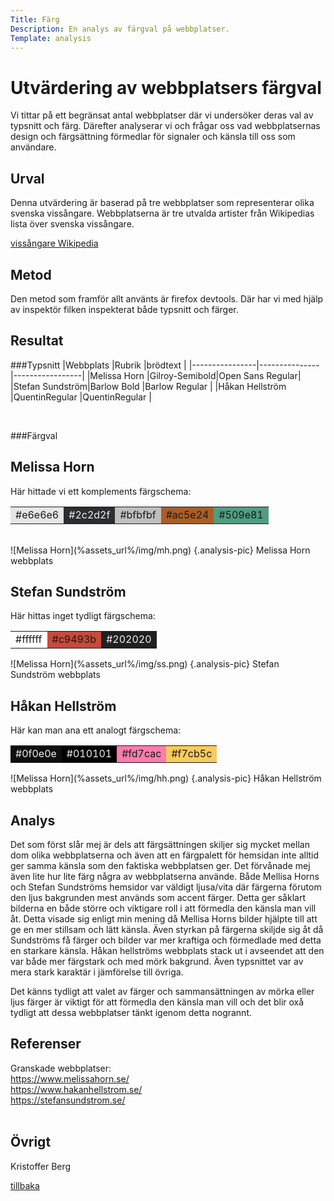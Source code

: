 ```yaml
---
Title: Färg
Description: En analys av färgval på webbplatser.
Template: analysis
---
```


Utvärdering av webbplatsers färgval
=======================

Vi tittar på ett begränsat antal webbplatser där vi undersöker deras val av typsnitt och färg. Därefter analyserar vi och frågar oss vad webbplatsernas design och färgsättning förmedlar för signaler och känsla till oss som användare.
<br>

Urval
-----------------------

Denna utvärdering är baserad på tre webbplatser som representerar olika svenska vissångare. Webbplatserna är tre utvalda artister från Wikipedias lista över svenska vissångare. 

<a href="https://sv.wikipedia.org/wiki/Kategori:Svenska_viss%C3%A5ngare">vissångare Wikipedia</a>
<br>

Metod
-----------------------

Den metod som framför allt använts är firefox devtools. Där har vi med hjälp av inspektör filken inspekterat både typsnitt och färger.
<br>

Resultat
-----------------------

###Typsnitt
|Webbplats       |Rubrik         |brödtext         |
|----------------|---------------|-----------------|
|Melissa Horn    |Gilroy-Semibold|Open Sans Regular|
|Stefan Sundström|Barlow Bold    |Barlow Regular   |
|Håkan Hellström |QuentinRegular |QuentinRegular   |

<br>

###Färgval

Melissa Horn
-----------------
Här hittade vi ett komplements färgschema:
<table class="col-palette">
<tr>
<td style="background-color: #e6e6e6">#e6e6e6</td>
<td style="background-color: #2c2d2f; color:#eee">#2c2d2f</td>
<td style="background-color: #bfbfbf">#bfbfbf</td>
<td style="background-color: #ac5e24">#ac5e24</td>
<td style="background-color: #509e81">#509e81</td>
</tr>
</table>
<br>
![Melissa Horn](%assets_url%/img/mh.png) {.analysis-pic}
Melissa Horn webbplats
<br>

Stefan Sundström
---------------------
Här hittas inget tydligt färgschema:
<table class="col-palette">
<tr>
<td style="background-color: #ffffff">#ffffff</td>
<td style="background-color: #c9493b">#c9493b</td>
<td style="background-color: #202020; color:#eee">#202020</td>
</tr>
</table>
![Melissa Horn](%assets_url%/img/ss.png) {.analysis-pic}
Stefan Sundström webbplats
<br>

Håkan Hellström
------------------- 
Här kan man ana ett analogt färgschema:
<table class="col-palette">
<tr>
<td style="background-color: #0f0e0e; color:#eee">#0f0e0e</td>
<td style="background-color: #010101; color:#eee">#010101</td>
<td style="background-color: #fd7cac">#fd7cac</td>
<td style="background-color: #f7cb5c">#f7cb5c</td>
</tr>
</table>
![Melissa Horn](%assets_url%/img/hh.png) {.analysis-pic}
Håkan Hellström webbplats
<br>

Analys
-----------------------
Det som först slår mej är dels att färgsättningen skiljer sig mycket mellan dom olika webbplatserna och även att en färgpalett för hemsidan inte alltid ger samma känsla som den faktiska webbplatsen ger. Det förvånade mej även lite hur lite färg några av webbplatserna använde. Både Mellisa Horns och Stefan Sundströms hemsidor var väldigt ljusa/vita där färgerna förutom den ljus bakgrunden mest används som accent färger. Detta ger såklart bilderna en både större och viktigare roll i att förmedla den känsla man vill åt. Detta visade sig enligt min mening då Mellisa Horns bilder hjälpte till att ge en mer stillsam och lätt känsla. Även styrkan på färgerna skiljde sig åt då Sundströms få färger och bilder var mer kraftiga och förmedlade med detta en starkare känsla. Håkan hellströms webbplats stack ut i avseendet att den var både mer färgstark och med mörk bakgrund. Även typsnittet var av mera stark karaktär i jämförelse till övriga.

Det känns tydligt att valet av färger och sammansättningen av mörka eller ljus färger är viktigt för att förmedla den känsla man vill och det blir oxå tydligt att dessa webbplatser tänkt igenom detta nogrannt.
<br>

Referenser
-----------------------

Granskade webbplatser:<br>
https://www.melissahorn.se/<br>
https://www.hakanhellstrom.se/<br>
https://stefansundstrom.se/<br>
<br>

Övrigt
-----------------------

Kristoffer Berg


<a href="%base_url%?analysis">tillbaka</a>
